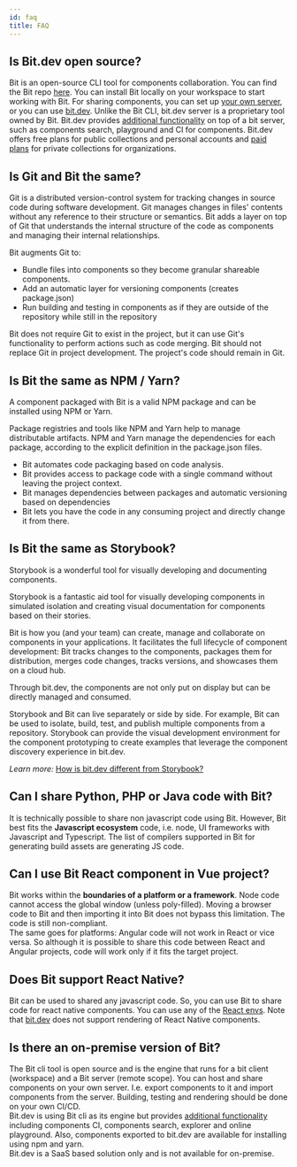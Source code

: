 ```yaml
---
id: faq
title: FAQ
---
```


## Is Bit.dev open source?  

Bit is an open-source CLI tool for components collaboration. You can find the Bit repo [here](https://github.com/teambit/bit). You can install Bit locally on your workspace to start working with Bit. For sharing components, you can set up [your own server](/docs/bit-server), or you can use [bit.dev](https://bit.dev). 
Unlike the Bit CLI, bit.dev server is a proprietary tool owned by Bit. Bit.dev provides [additional functionality](/docs/bit-dev) on top of a bit server, such as components search, playground and CI for components. Bit.dev offers free plans for public collections and personal accounts and [paid plans](https://bit.dev/pricing) for private collections for organizations.  

## Is Git and Bit the same?

Git is a distributed version-control system for tracking changes in source code during software development. Git manages changes in files' contents without any reference to their structure or semantics. Bit adds a layer on top of Git that understands the internal structure of the code as components and managing their internal relationships.  

Bit augments Git to:  

- Bundle files into components so they become granular shareable components.
- Add an automatic layer for versioning components (creates package.json)
- Run building and testing in components as if they are outside of the repository while still in the repository

Bit does not require Git to exist in the project, but it can use Git's functionality to perform actions such as code merging. Bit should not replace Git in project development. The project's code should remain in Git.  

## Is Bit the same as NPM / Yarn?

A component packaged with Bit is a valid NPM package and can be installed using NPM or Yarn.  

Package registries and tools like NPM and Yarn help to manage distributable artifacts. NPM and Yarn manage the dependencies for each package, according to the explicit definition in the package.json files.

- Bit automates code packaging based on code analysis.  
- Bit provides access to package code with a single command without leaving the project context.
- Bit manages dependencies between packages and automatic versioning based on dependencies
- Bit lets you have the code in any consuming project and directly change it from there.  

## Is Bit the same as Storybook?

Storybook is a wonderful tool for visually developing and documenting components. 

Storybook is a fantastic aid tool for visually developing components in simulated isolation and creating visual documentation for components based on their stories.

Bit is how you (and your team) can create, manage and collaborate on components in your applications. It facilitates the full lifecycle of component development: Bit tracks changes to the components, packages them for distribution, merges code changes, tracks versions, and showcases them on a cloud hub.  

Through bit.dev, the components are not only put on display but can be directly managed and consumed.  

Storybook and Bit can live separately or side by side. For example, Bit can be used to isolate, build, test, and publish multiple components from a repository. Storybook can provide the visual development environment for the component prototyping to create examples that leverage the component discovery experience in bit.dev.

*Learn more:* [How is bit.dev different from Storybook?](https://blog.bitsrc.io/how-is-bit-dev-different-from-storybook-892b373733bd)

## Can I share Python, PHP or Java code with Bit?  

It is technically possible to share non javascript code using Bit. However, Bit best fits the **Javascript ecosystem** code, i.e. node, UI frameworks with Javascript and Typescript. The list of compilers supported in Bit for generating build assets are generating JS code.

## Can I use Bit React component in Vue project?  

Bit works within the **boundaries of a platform or a framework**. Node code cannot access the global window (unless poly-filled). Moving a browser code to Bit and then importing it into Bit does not bypass this limitation. The code is still non-compliant.  
The same goes for platforms: Angular code will not work in React or vice versa. So although it is possible to share this code between React and Angular projects, code will work only if it fits the target project.

## Does Bit support React Native?  

Bit can be used to shared any javascript code. So, you can use Bit to share code for react native components. You can use any of the [React envs](https://www.github.com/teambit/envs). Note that [bit.dev](https://bit.dev) does not support rendering of React Native components.  

## Is there an on-premise version of Bit?  

The Bit cli tool is open source and is the engine that runs for a bit client (workspace) and a Bit server (remote scope). You can host and share components on your own server. I.e. export components to it and import components from the server. Building, testing and rendering should be done on your own CI/CD.  
Bit.dev is using Bit cli as its engine but provides [additional functionality](/docs/bit-dev) including components CI, components search, explorer and online playground. Also, components exported to bit.dev are available for installing using npm and yarn.  
Bit.dev is  a SaaS based solution only and is not available for on-premise.
